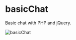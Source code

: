 # basicChat
Basic chat with PHP and jQuery.

![basicChat](https://user-images.githubusercontent.com/43521892/102835410-6b2ae380-43d5-11eb-8f1a-836311998eef.png)
